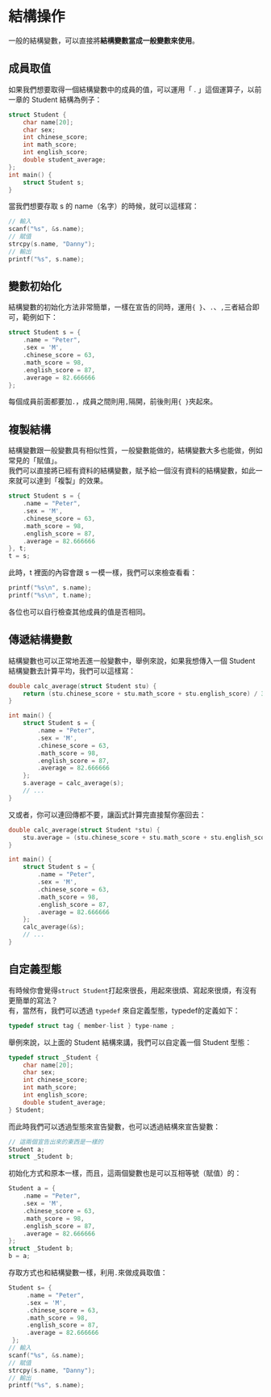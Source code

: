 # 結構操作
一般的結構變數，可以直接將**結構變數當成一般變數來使用**。

## 成員取值
如果我們想要取得一個結構變數中的成員的值，可以運用「 . 」這個運算子，以前一章的 Student 結構為例子：  
```c++
struct Student {
    char name[20];
    char sex;
    int chinese_score;
    int math_score;
    int english_score;
    double student_average;
};
int main() {
    struct Student s;
}
```
當我們想要存取 s 的 name（名字）的時候，就可以這樣寫：  
```c++
// 輸入
scanf("%s", &s.name);
// 賦值
strcpy(s.name, "Danny");
// 輸出
printf("%s", s.name);
```

## 變數初始化
結構變數的初始化方法非常簡單，一樣在宣告的同時，運用``{ }``、``.``、``,``三者結合即可，範例如下：
```c++
struct Student s = {
    .name = "Peter",
    .sex = 'M',
    .chinese_score = 63,
    .math_score = 98,
    .english_score = 87,
    .average = 82.666666
};
```
每個成員前面都要加``.``，成員之間則用``,``隔開，前後則用``{ }``夾起來。

## 複製結構
結構變數跟一般變數具有相似性質，一般變數能做的，結構變數大多也能做，例如常見的「賦值」。  
我們可以直接將已經有資料的結構變數，賦予給一個沒有資料的結構變數，如此一來就可以達到「複製」的效果。
```c++
struct Student s = {
    .name = "Peter",
    .sex = 'M',
    .chinese_score = 63,
    .math_score = 98,
    .english_score = 87,
    .average = 82.666666
}, t;
t = s;
```
此時，t 裡面的內容會跟 s 一模一樣，我們可以來檢查看看：  
```c++
printf("%s\n", s.name);
printf("%s\n", t.name);
```
各位也可以自行檢查其他成員的值是否相同。

## 傳遞結構變數
結構變數也可以正常地丟進一般變數中，舉例來說，如果我想傳入一個 Student 結構變數去計算平均，我們可以這樣寫：  
```c++
double calc_average(struct Student stu) {
    return (stu.chinese_score + stu.math_score + stu.english_score) / 3.0;
}

int main() {
    struct Student s = {
        .name = "Peter",
        .sex = 'M',
        .chinese_score = 63,
        .math_score = 98,
        .english_score = 87,
        .average = 82.666666
    };
    s.average = calc_average(s);
    // ...
}
```
又或者，你可以連回傳都不要，讓函式計算完直接幫你塞回去：  
```c++
double calc_average(struct Student *stu) {
    stu.average = (stu.chinese_score + stu.math_score + stu.english_score) / 3.0;
}

int main() {
    struct Student s = {
        .name = "Peter",
        .sex = 'M',
        .chinese_score = 63,
        .math_score = 98,
        .english_score = 87,
        .average = 82.666666
    };
    calc_average(&s);
    // ...
}
```

## 自定義型態
有時候你會覺得``struct Student``打起來很長，用起來很煩、寫起來很煩，有沒有更簡單的寫法？  
有，當然有，我們可以透過 ``typedef`` 來自定義型態，typedef的定義如下：
```c++
typedef struct tag { member-list } type-name ; 
```
舉例來說，以上面的 Student 結構來講，我們可以自定義一個 Student 型態：  
```c++
typedef struct _Student {
    char name[20];
    char sex;
    int chinese_score;
    int math_score;
    int english_score;
    double student_average;
} Student;
```
而此時我們可以透過型態來宣告變數，也可以透過結構來宣告變數：  
```c++
// 這兩個宣告出來的東西是一樣的
Student a;
struct _Student b;
```
初始化方式和原本一樣，而且，這兩個變數也是可以互相等號（賦值）的：  
```c++
Student a = {
    .name = "Peter",
    .sex = 'M',
    .chinese_score = 63,
    .math_score = 98,
    .english_score = 87,
    .average = 82.666666
};
struct _Student b;
b = a;
```
存取方式也和結構變數一樣，利用``.``來做成員取值：  
```c++
Student s= {
     .name = "Peter",
     .sex = 'M',
     .chinese_score = 63,
     .math_score = 98,
     .english_score = 87,
     .average = 82.666666
 };
// 輸入
scanf("%s", &s.name);
// 賦值
strcpy(s.name, "Danny");
// 輸出
printf("%s", s.name);
```